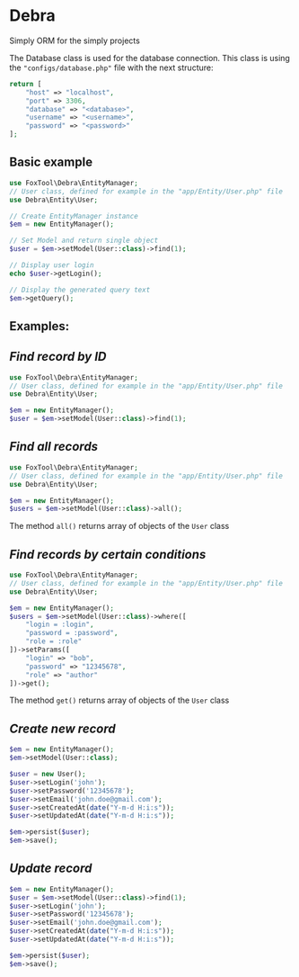 # Debra
Simply ORM for the simply projects

The Database class is used for the database connection.
This class is using the `"configs/database.php"` file with the next structure:

```php
return [
    "host" => "localhost",
    "port" => 3306,
    "database" => "<database>",
    "username" => "<username>",
    "password" => "<password>"
];
```
## Basic example
```php
use FoxTool\Debra\EntityManager;
// User class, defined for example in the "app/Entity/User.php" file
use Debra\Entity\User;

// Create EntityManager instance
$em = new EntityManager();

// Set Model and return single object
$user = $em->setModel(User::class)->find(1);

// Display user login
echo $user->getLogin();

// Display the generated query text
$em->getQuery();
```
## Examples:
## _Find record by ID_

```php
use FoxTool\Debra\EntityManager;
// User class, defined for example in the "app/Entity/User.php" file
use Debra\Entity\User;

$em = new EntityManager();
$user = $em->setModel(User::class)->find(1);
```

## _Find all records_

```php
use FoxTool\Debra\EntityManager;
// User class, defined for example in the "app/Entity/User.php" file
use Debra\Entity\User;

$em = new EntityManager();
$users = $em->setModel(User::class)->all();
```
The method `all()` returns array of objects of the `User` class

## _Find records by certain conditions_

```php
use FoxTool\Debra\EntityManager;
// User class, defined for example in the "app/Entity/User.php" file
use Debra\Entity\User;

$em = new EntityManager();
$users = $em->setModel(User::class)->where([
    "login = :login",
    "password = :password",
    "role = :role"
])->setParams([
    "login" => "bob",
    "password" => "12345678",
    "role" => "author"
])->get();
```
The method `get()` returns array of objects of the `User` class

## _Create new record_

```php
$em = new EntityManager();
$em->setModel(User::class);

$user = new User();
$user->setLogin('john');
$user->setPassword('12345678');
$user->setEmail('john.doe@gmail.com');
$user->setCreatedAt(date("Y-m-d H:i:s"));
$user->setUpdatedAt(date("Y-m-d H:i:s"));

$em->persist($user);
$em->save();
```

## _Update record_

```php
$em = new EntityManager();
$user = $em->setModel(User::class)->find(1);
$user->setLogin('john');
$user->setPassword('12345678');
$user->setEmail('john.doe@gmail.com');
$user->setCreatedAt(date("Y-m-d H:i:s"));
$user->setUpdatedAt(date("Y-m-d H:i:s"));

$em->persist($user);
$em->save();
```
